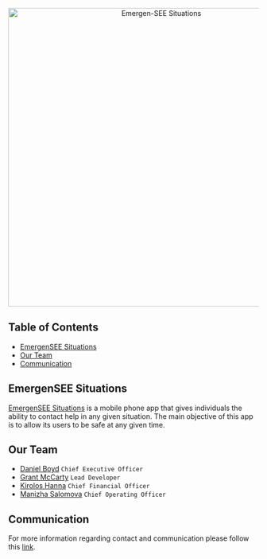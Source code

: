 <p align="center">
<img src="https://github.com/jdboyd196/Emergen-SEE-Situations/blob/master/Untitled-2.png"
alt="Emergen-SEE Situations"
width="600"
/>
</p>

## Table of Contents
* [EmergenSEE Situations](#emergensee-situations)
* [Our Team](#our-team)
* [Communication](#communication)

## EmergenSEE Situations
[EmergenSEE Situations](https://github.com/Emergen-SEE) is a mobile phone app that gives individuals the ability to contact help in any given situation. The main objective of this app is to allow its users to be safe at any given time.

## Our Team
* [Daniel Boyd](https://github.com/jdboyd196) `Chief Executive Officer`
* [Grant McCarty](https://github.com/GrantMcCarty) `Lead Developer`
* [Kirolos Hanna](https://github.com/) `Chief Financial Officer`
* [Manizha Salomova](https://github.com/manizha83) `Chief Operating Officer`

## Communication
For more information regarding contact and communication please follow this [link](https://github.com/Emergen-SEE/Emergen-SEE-Situations/blob/master/communication.md).
